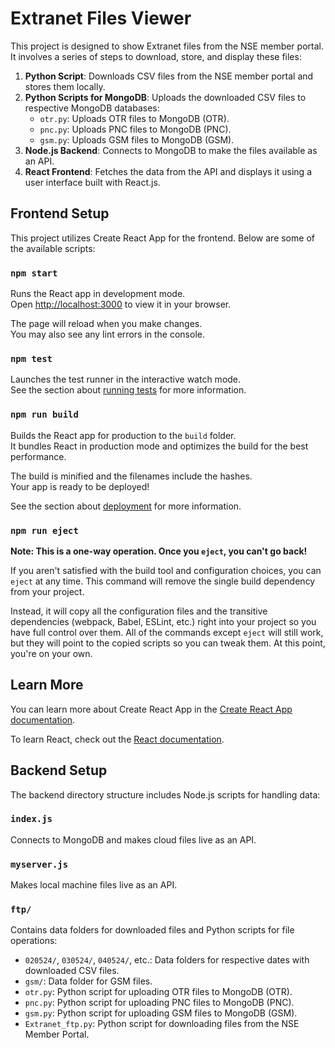 # Extranet Files Viewer

This project is designed to show Extranet files from the NSE member portal. It involves a series of steps to download, store, and display these files:

1. **Python Script**: Downloads CSV files from the NSE member portal and stores them locally.
2. **Python Scripts for MongoDB**: Uploads the downloaded CSV files to respective MongoDB databases:
   - `otr.py`: Uploads OTR files to MongoDB (OTR).
   - `pnc.py`: Uploads PNC files to MongoDB (PNC).
   - `gsm.py`: Uploads GSM files to MongoDB (GSM).
3. **Node.js Backend**: Connects to MongoDB to make the files available as an API.
4. **React Frontend**: Fetches the data from the API and displays it using a user interface built with React.js.

## Frontend Setup

This project utilizes Create React App for the frontend. Below are some of the available scripts:

### `npm start`

Runs the React app in development mode.\
Open [http://localhost:3000](http://localhost:3000) to view it in your browser.

The page will reload when you make changes.\
You may also see any lint errors in the console.

### `npm test`

Launches the test runner in the interactive watch mode.\
See the section about [running tests](https://facebook.github.io/create-react-app/docs/running-tests) for more information.

### `npm run build`

Builds the React app for production to the `build` folder.\
It bundles React in production mode and optimizes the build for the best performance.

The build is minified and the filenames include the hashes.\
Your app is ready to be deployed!

See the section about [deployment](https://facebook.github.io/create-react-app/docs/deployment) for more information.

### `npm run eject`

**Note: This is a one-way operation. Once you `eject`, you can't go back!**

If you aren't satisfied with the build tool and configuration choices, you can `eject` at any time. This command will remove the single build dependency from your project.

Instead, it will copy all the configuration files and the transitive dependencies (webpack, Babel, ESLint, etc.) right into your project so you have full control over them. All of the commands except `eject` will still work, but they will point to the copied scripts so you can tweak them. At this point, you're on your own.

## Learn More

You can learn more about Create React App in the [Create React App documentation](https://facebook.github.io/create-react-app/docs/getting-started).

To learn React, check out the [React documentation](https://reactjs.org/).

## Backend Setup

The backend directory structure includes Node.js scripts for handling data:

### `index.js`

Connects to MongoDB and makes cloud files live as an API.

### `myserver.js`

Makes local machine files live as an API.

### `ftp/`

Contains data folders for downloaded files and Python scripts for file operations:

- `020524/`, `030524/`, `040524/`, etc.: Data folders for respective dates with downloaded CSV files.
- `gsm/`: Data folder for GSM files.
- `otr.py`: Python script for uploading OTR files to MongoDB (OTR).
- `pnc.py`: Python script for uploading PNC files to MongoDB (PNC).
- `gsm.py`: Python script for uploading GSM files to MongoDB (GSM).
- `Extranet_ftp.py`: Python script for downloading files from the NSE Member Portal.


